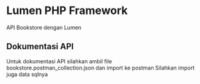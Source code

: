 # Lumen PHP Framework

API Bookstore dengan Lumen

## Dokumentasi API

Untuk dokumentasi API silahkan ambil file bookstore.postman_collection.json dan import ke postman
Silahkan import juga data sqlnya


